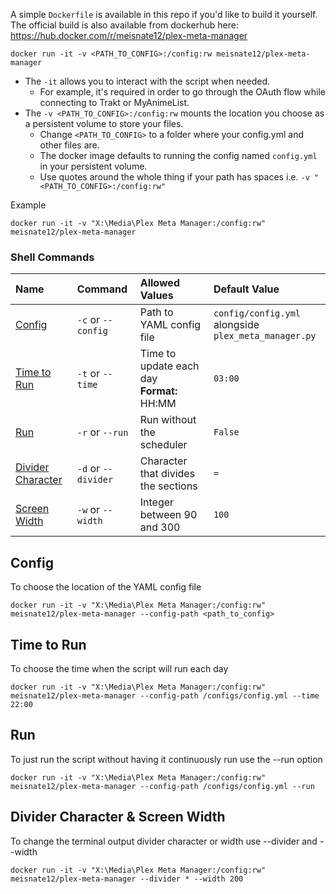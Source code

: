 A simple `Dockerfile` is available in this repo if you'd like to build it yourself. The official build is also available from dockerhub here: https://hub.docker.com/r/meisnate12/plex-meta-manager

```shell
docker run -it -v <PATH_TO_CONFIG>:/config:rw meisnate12/plex-meta-manager
```
* The `-it` allows you to interact with the script when needed. 
  * For example, it's required in order to go through the OAuth flow while connecting to Trakt or MyAnimeList.
* The `-v <PATH_TO_CONFIG>:/config:rw` mounts the location you choose as a persistent volume to store your files. 
  * Change `<PATH_TO_CONFIG>` to a folder where your config.yml and other files are. 
  * The docker image defaults to running the config named `config.yml` in your persistent volume.
  * Use quotes around the whole thing if your path has spaces i.e. `-v "<PATH_TO_CONFIG>:/config:rw"`

Example

```shell
docker run -it -v "X:\Media\Plex Meta Manager:/config:rw" meisnate12/plex-meta-manager
```


### Shell Commands

| Name | Command | Allowed Values | Default Value |
| :-- | :-- | :-- | :-- |
| [Config](#config) | `-c` or `--config` | Path to YAML config file | `config/config.yml` alongside<br>`plex_meta_manager.py` |
| [Time to Run](#time-to-run) | `-t` or `--time` | Time to update each day<br>**Format:** HH:MM | `03:00` |
| [Run](#run) | `-r` or `--run` | Run without the scheduler | `False` |
| [Divider Character](#divider-character--screen-width) | `-d` or `--divider` | Character that divides the sections | `=` |
| [Screen Width](#divider-character--screen-width) | `-w` or `--width` | Integer between 90 and 300 | `100` |

## Config
To choose the location of the YAML config file

```shell
docker run -it -v "X:\Media\Plex Meta Manager:/config:rw" meisnate12/plex-meta-manager --config-path <path_to_config>
```

## Time to Run
To choose the time when the script will run each day

```shell
docker run -it -v "X:\Media\Plex Meta Manager:/config:rw" meisnate12/plex-meta-manager --config-path /configs/config.yml --time 22:00
```

## Run
To just run the script without having it continuously run use the --run option

```shell
docker run -it -v "X:\Media\Plex Meta Manager:/config:rw" meisnate12/plex-meta-manager --config-path /configs/config.yml --run
```
## Divider Character & Screen Width
To change the terminal output divider character or width use --divider and --width

```shell
docker run -it -v "X:\Media\Plex Meta Manager:/config:rw" meisnate12/plex-meta-manager --divider * --width 200
```
